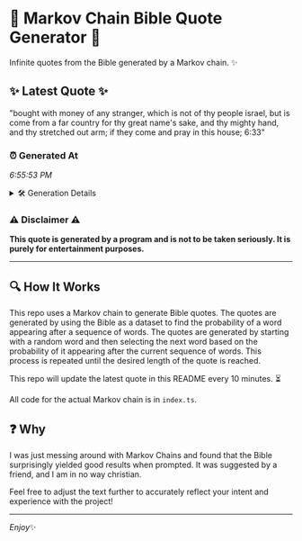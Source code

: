 # 📖 Markov Chain Bible Quote Generator 📖

Infinite quotes from the Bible generated by a Markov chain. ✨

## ✨ Latest Quote ✨
"bought with money of any stranger, which is not of thy people israel, but is come from a far country for thy great name's sake, and thy mighty hand, and thy stretched out arm; if they come and pray in this house; 6:33"

### ⏰ Generated At
*6:55:53 PM*

<details>
    <summary>🛠️ Generation Details</summary>
    <p>
        <strong>🌱 Seed:</strong> bought<br>
        <strong>🔄 Iterations:</strong> 42<br>
        <strong>📜 Context History:</strong><br>[ bought ]: with<br>[ bought, with ]: money<br>[ bought, with, money ]: of<br>[ bought, with, money, of ]: any<br>[ bought, with, money, of, any ]: stranger,<br>[ bought, with, money, of, any, stranger, ]: which<br>[ with, money, of, any, stranger,, which ]: is<br>[ money, of, any, stranger,, which, is ]: not<br>[ of, any, stranger,, which, is, not ]: of<br>[ any, stranger,, which, is, not, of ]: thy<br>[ stranger,, which, is, not, of, thy ]: people<br>[ which, is, not, of, thy, people ]: israel,<br>[ is, not, of, thy, people, israel, ]: but<br>[ not, of, thy, people, israel,, but ]: is<br>[ of, thy, people, israel,, but, is ]: come<br>[ thy, people, israel,, but, is, come ]: from<br>[ people, israel,, but, is, come, from ]: a<br>[ israel,, but, is, come, from, a ]: far<br>[ but, is, come, from, a, far ]: country<br>[ is, come, from, a, far, country ]: for<br>[ come, from, a, far, country, for ]: thy<br>[ from, a, far, country, for, thy ]: great<br>[ a, far, country, for, thy, great ]: name's<br>[ far, country, for, thy, great, name's ]: sake,<br>[ country, for, thy, great, name's, sake, ]: and<br>[ for, thy, great, name's, sake,, and ]: thy<br>[ thy, great, name's, sake,, and, thy ]: mighty<br>[ great, name's, sake,, and, thy, mighty ]: hand,<br>[ name's, sake,, and, thy, mighty, hand, ]: and<br>[ sake,, and, thy, mighty, hand,, and ]: thy<br>[ and, thy, mighty, hand,, and, thy ]: stretched<br>[ thy, mighty, hand,, and, thy, stretched ]: out<br>[ mighty, hand,, and, thy, stretched, out ]: arm;<br>[ hand,, and, thy, stretched, out, arm; ]: if<br>[ and, thy, stretched, out, arm;, if ]: they<br>[ thy, stretched, out, arm;, if, they ]: come<br>[ stretched, out, arm;, if, they, come ]: and<br>[ out, arm;, if, they, come, and ]: pray<br>[ arm;, if, they, come, and, pray ]: in<br>[ if, they, come, and, pray, in ]: this<br>[ they, come, and, pray, in, this ]: house;<br>[ come, and, pray, in, this, house; ]: 6:33<br>
    </p>
</details>

### ⚠️ Disclaimer ⚠️
**This quote is generated by a program and is not to be taken seriously. It is purely for entertainment purposes.**

---

## 🔍 How It Works

This repo uses a Markov chain to generate Bible quotes. The quotes are generated by using the Bible as a dataset to find the probability of a word appearing after a sequence of words. The quotes are generated by starting with a random word and then selecting the next word based on the probability of it appearing after the current sequence of words. This process is repeated until the desired length of the quote is reached.

This repo will update the latest quote in this README every 10 minutes. ⏳

All code for the actual Markov chain is in `index.ts`.

## ❓ Why

I was just messing around with Markov Chains and found that the Bible surprisingly yielded good results when prompted. 
It was suggested by a friend, and I am in no way christian.

Feel free to adjust the text further to accurately reflect your intent and experience with the project!

---

*Enjoy*✨
